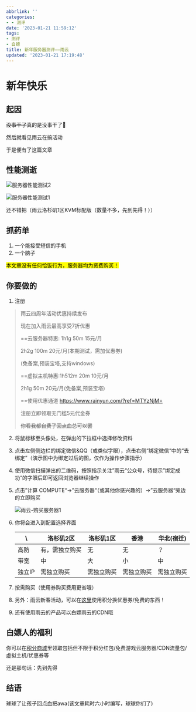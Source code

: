 ```yaml
---
abbrlink: ''
categories:
- - 测评
date: '2023-01-21 11:59:12'
tags:
- 测评
- 白嫖
title: 新年服务器测评——雨云
updated: '2023-01-21 17:19:48'
---
```

# 新年快乐

## 起因

~~没事干了~~真的是没事干了🙂

然后就看见雨云在搞活动

于是便有了这篇文章

## 性能测逝

![服务器性能测试2](https://cdn.staticaly.com/gh/laobinghu/pic_bed@main/服务器性能测试2.webp)

![服务器性能测试1](https://cdn.staticaly.com/gh/laobinghu/pic_bed@main/服务器性能测试1.webp)

还不错把（雨云洛杉矶1区KVM标配版（数量不多，先到先得！））

## 抓药单

1. 一个能接受短信的手机
2. 一个脑子

<mark>本文章没有任何恰饭行为，服务器均为资费购买！</mark>

## 你要做的

1. 注册

> 雨云四周年活动优惠持续发布
>
> 现在加入雨云最高享受7折优惠
>
> ==云服务器特惠: 1h1g 50m 15元/月
>
> 2h2g 100m 20元/月(本期测试，需加优惠券)
>
> (免备案,预装宝塔,支持windows)
>
> ==虚拟主机特惠:1h512m 20m 10元/月
>
> 2h1g 50m 20元/月(免备案,预装宝塔)
>
> ==使用优惠通道 https://www.rainyun.com/?ref=MTYzNjM=
>
> 注册立即领取无门槛5元代金券
>
> ~~你看我都自费了回点血总可以罢~~

2. 将鼠标移至头像处，在弹出的下拉框中选择修改资料
3. 点击左侧侧边栏的绑定微信&QQ（或类似字眼），点击右侧“绑定微信“中的“去绑定”（演示图中为绑定过后的图，仅作为操作步骤指示）
4. 使用微信扫描弹出的二维码，按照指示关注”雨云“公众号，待提示”绑定成功“的字眼后即可返回浏览器继续操作
5. 点击”计算 COMPUTE“→”云服务器“（或其他你感兴趣的）→”云服务器“旁边的立即购买

   ![雨云-购买服务器1](https://cdn.staticaly.com/gh/laobinghu/pic_bed@main/雨云-购买服务器1.webp)
6. 你将会进入到配置选择界面


   | \      | 洛杉矶2区      | 洛杉矶1区  | 香港       | 华北(宿迁) |
   | ------ | -------------- | ---------- | ---------- | ---------- |
   | 高防   | 有，需独立购买 | 无         | 无         | ？         |
   | 带宽   | 中             | 大         | 小         | 中         |
   | 独立IP | 需独立购买     | 需独立购买 | 需独立购买 | 需独立购买 |
7. 按需购买（使用券购买费用更省哦）
8. 另外：雨云新春活动，可以在[这里](https://app.rainyun.com/account/reward/store)使用积分换优惠券/免费的东西！
9. 还有使用雨云的产品可以白嫖雨云的CDN哦

## 白嫖人的福利

你可以在[积分商城](https://app.rainyun.com/account/reward/store)里领取包括但不限于积分红包/免费游戏云服务器/CDN流量包/虚拟主机/优惠券等

还是那句话：先到先得

## 结语

球球了让孩子回点血把awa(该文章耗时六小时编写，球球你们了)
